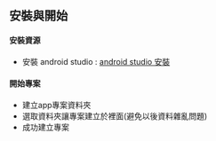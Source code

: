 ## 安裝與開始

#### 安裝資源
- 安裝 android studio : <a href="https://developer.android.com/studio/">android studio 安裝</a>

#### 開始專案
- 建立app專案資料夾
- 選取資料夾讓專案建立於裡面(避免以後資料雜亂問題)
- 成功建立專案